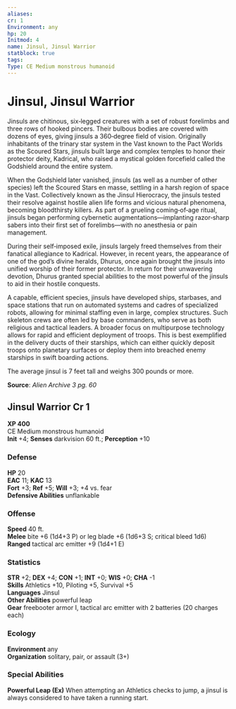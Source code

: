 ```yaml
---
aliases: 
cr: 1
Environment: any
hp: 20
Initmod: 4
name: Jinsul, Jinsul Warrior
statblock: true
tags: 
Type: CE Medium monstrous humanoid
---
```


# Jinsul, Jinsul Warrior

Jinsuls are chitinous, six‑legged creatures with a set of robust forelimbs and three rows of hooked pincers. Their bulbous bodies are covered with dozens of eyes, giving jinsuls a 360‑degree field of vision. Originally inhabitants of the trinary star system in the Vast known to the Pact Worlds as the Scoured Stars, jinsuls built large and complex temples to honor their protector deity, Kadrical, who raised a mystical golden forcefield called the Godshield around the entire system.

When the Godshield later vanished, jinsuls (as well as a number of other species) left the Scoured Stars en masse, settling in a harsh region of space in the Vast. Collectively known as the Jinsul Hierocracy, the jinsuls tested their resolve against hostile alien life forms and vicious natural phenomena, becoming bloodthirsty killers. As part of a grueling coming‑of‑age ritual, jinsuls began performing cybernetic augmentations—implanting razor‑sharp sabers into their first set of forelimbs—with no anesthesia or pain management.

During their self‑imposed exile, jinsuls largely freed themselves from their fanatical allegiance to Kadrical. However, in recent years, the appearance of one of the god’s divine heralds, Dhurus, once again brought the jinsuls into unified worship of their former protector. In return for their unwavering devotion, Dhurus granted special abilities to the most powerful of the jinsuls to aid in their hostile conquests.

A capable, efficient species, jinsuls have developed ships, starbases, and space stations that run on automated systems and cadres of specialized robots, allowing for minimal staffing even in large, complex structures. Such skeleton crews are often led by base commanders, who serve as both religious and tactical leaders. A broader focus on multipurpose technology allows for rapid and efficient deployment of troops. This is best exemplified in the delivery ducts of their starships, which can either quickly deposit troops onto planetary surfaces or deploy them into breached enemy starships in swift boarding actions.

The average jinsul is 7 feet tall and weighs 300 pounds or more.


**Source**:  _Alien Archive 3 pg. 60_

## Jinsul Warrior Cr 1

**XP 400**  
CE Medium monstrous humanoid  
**Init** +4; **Senses** darkvision 60 ft.; **Perception** +10  

### Defense

**HP** 20  
**EAC** 11; **KAC** 13  
**Fort** +3; **Ref** +5; **Will** +3; +4 vs. fear  
**Defensive Abilities** unflankable  

### Offense

**Speed** 40 ft.  
**Melee** bite +6 (1d4+3 P) or leg blade +6 (1d6+3 S; critical bleed 1d6)  
**Ranged** tactical arc emitter +9 (1d4+1 E)

### Statistics

**STR** +2; **DEX** +4; **CON** +1; **INT** +0; **WIS** +0; **CHA** -1  
**Skills** Athletics +10, Piloting +5, Survival +5  
**Languages** Jinsul  
**Other Abilities** powerful leap  
**Gear** freebooter armor I, tactical arc emitter with 2 batteries (20 charges each)

### Ecology

**Environment** any  
**Organization** solitary, pair, or assault (3+)

### Special Abilities

**Powerful Leap (Ex)** When attempting an Athletics checks to jump, a jinsul is always considered to have taken a running start.
